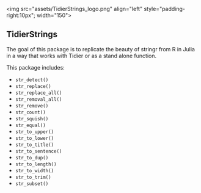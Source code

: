<img src="assets/TidierStrings\_logo.png" align="left" style="padding-right:10px"; width="150"></img>

## TidierStrings

The goal of this package is to replicate the beauty of stringr from R in Julia in a way that works with Tidier or as a stand alone function.

This package includes:


- `str_detect()`
- `str_replace()`
- `str_replace_all()`
- `str_removal_all()`
- `str_remove()`
- `str_count()`
- `str_squish()`
- `str_equal()`
- `str_to_upper()`
- `str_to_lower()`
- `str_to_title()`
- `str_to_sentence()`
- `str_to_dup()`
- `str_to_length()`
- `str_to_width()`
- `str_to_trim()`
- `str_subset()`